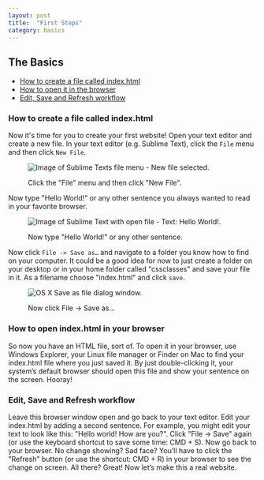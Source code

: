 ```yaml
---
layout: post
title:  "First Steps"
category: basics
---
```


## The Basics
* [How to create a file called index.html](#how-to-create-a-file-called-indexhtml)
* [How to open it in the browser](#how-to-open-indexhtml-in-your-browser)
* [Edit, Save and Refresh workflow](#edit-save-and-refresh-workflow)

### How to create a file called index.html
Now it's time for you to create your first website! Open your text editor and create a new file. In your text editor (e.g. Sublime Text), click the `File` menu and then click `New File`.

<figure>
  <img src="{{site.baseurl}}/assets/images/new-file.png" alt="Image of Sublime Texts file menu - New file selected.">
  <figcaption>
    <p>Click the "File" menu and then click "New File".</p>
  </figcaption>
</figure>

Now type "Hello World!" or any other sentence you always wanted to read in your favorite browser.

<figure>
  <img src="{{site.baseurl}}/assets/images/hello-world.png" alt="Image of Sublime Text with open file - Text: Hello World!.">
  <figcaption>
    <p>Now type "Hello World!" or any other sentence.</p>
  </figcaption>
</figure>

Now click `File -> Save as…` and navigate to a folder you know how to find on your computer. It could be a good idea for now to just create a folder on your desktop or in your home folder called "cssclasses" and save your file in it. As a filename choose "index.html" and click `save`.

<figure>
  <img src="{{site.baseurl}}/assets/images/save-as.png" alt="OS X Save as file dialog window.">
  <figcaption>
    <p>Now click File -> Save as…</p>
  </figcaption>
</figure>

### How to open index.html in your browser
So now you have an HTML file, sort of. To open it in your browser, use Windows Explorer, your Linux file manager or Finder on Mac to find your index.html file where you just saved it. By just double-clicking it, your system’s default browser should open this file and show your sentence on the screen. Hooray!

### Edit, Save and Refresh workflow
Leave this browser window open and go back to your text editor. Edit your index.html by adding a second sentence. For example, you might edit your text to look like this: "Hello world! How are you?". Click "File -> Save" again (or use the keyboard shortcut to save some time: CMD + S). Now go back to your browser. No change showing? Sad face? You’ll have to click the "Refresh" button (or use the shortcut: CMD + R) in your browser to see the change on screen. All there? Great! Now let’s make this a real website.
